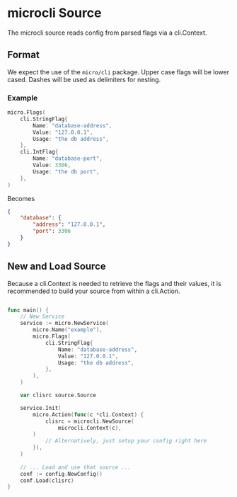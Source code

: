 # microcli Source

The microcli source reads config from parsed flags via a cli.Context.

## Format

We expect the use of the `micro/cli` package. Upper case flags will be lower cased. Dashes will be used as delimiters for nesting.

### Example

```go
micro.Flags(
    cli.StringFlag{
        Name: "database-address",
        Value: "127.0.0.1",
        Usage: "the db address",
    },
    cli.IntFlag{
        Name: "database-port",
        Value: 3306,
        Usage: "the db port",
    },
)
```

Becomes

```json
{
    "database": {
        "address": "127.0.0.1",
        "port": 3306
    }
}
```

## New and Load Source

Because a cli.Context is needed to retrieve the flags and their values, it is recommended to build your source from within a cli.Action.

```go

func main() {
    // New Service
    service := micro.NewService(
        micro.Name("example"),
        micro.Flags(
            cli.StringFlag{
                Name: "database-address",
                Value: "127.0.0.1",
                Usage: "the db address",
            },
        ),
    )

    var clisrc source.Source

    service.Init(
        micro.Action(func(c *cli.Context) {
            clisrc = microcli.NewSource(
				microcli.Context(c),
	    )
            // Alternatively, just setup your config right here
        }),
    )
    
    // ... Load and use that source ...
    conf := config.NewConfig()
    conf.Load(clisrc)
}
```
